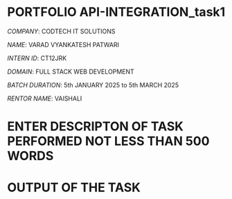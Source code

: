 # PORTFOLIO API-INTEGRATION_task1 

*COMPANY*: CODTECH IT SOLUTIONS

*NAME*: VARAD VYANKATESH PATWARI

*INTERN ID*: CT12JRK

*DOMAIN*: FULL STACK WEB DEVELOPMENT

*BATCH DURATION*: 5th JANUARY 2025 to  5th MARCH 2025

*RENTOR NAME*: VAISHALI


# ENTER DESCRIPTON OF TASK PERFORMED NOT LESS THAN 500 WORDS 


# OUTPUT OF THE TASK



